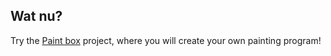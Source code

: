 ## Wat nu?

Try the [Paint box](https://projects.raspberrypi.org/en/projects/paint-box) project, where you will create your own painting program!